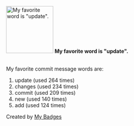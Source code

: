 <img src="https://my-badges.github.io/my-badges/favorite-word.png" alt="My favorite word is &quot;update&quot;." title="My favorite word is &quot;update&quot;." width="128">
<strong>My favorite word is &quot;update&quot;.</strong>
<br><br>

My favorite commit message words are:

1. update (used 264 times)
2. changes (used 234 times)
3. commit (used 209 times)
4. new (used 140 times)
5. add (used 124 times)


Created by <a href="https://github.com/my-badges/my-badges">My Badges</a>